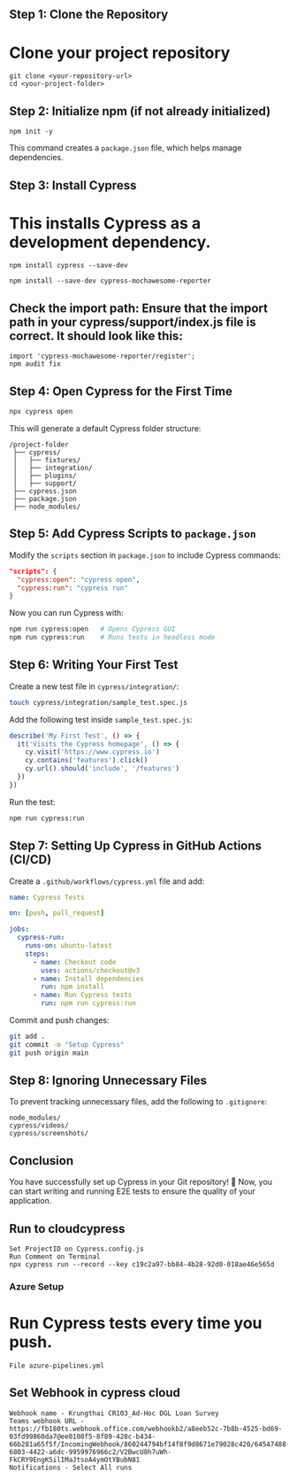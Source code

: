 ## Step 1: Clone the Repository
# Clone your project repository
```
git clone <your-repository-url>
cd <your-project-folder>
```


## Step 2: Initialize npm (if not already initialized)
```
npm init -y
```
This command creates a `package.json` file, which helps manage dependencies.


## Step 3: Install Cypress
# This installs Cypress as a development dependency.
```
npm install cypress --save-dev

npm install --save-dev cypress-mochawesome-reporter
```

## Check the import path: Ensure that the import path in your cypress/support/index.js file is correct. It should look like this:
```
import 'cypress-mochawesome-reporter/register';
npm audit fix
```

## Step 4: Open Cypress for the First Time
```sh
npx cypress open
```
This will generate a default Cypress folder structure:
```
/project-folder
 ├── cypress/
 │   ├── fixtures/
 │   ├── integration/
 │   ├── plugins/
 │   ├── support/
 ├── cypress.json
 ├── package.json
 ├── node_modules/
```

## Step 5: Add Cypress Scripts to `package.json`
Modify the `scripts` section in `package.json` to include Cypress commands:
```json
"scripts": {
  "cypress:open": "cypress open",
  "cypress:run": "cypress run"
}
```
Now you can run Cypress with:
```sh
npm run cypress:open   # Opens Cypress GUI
npm run cypress:run    # Runs tests in headless mode
```

## Step 6: Writing Your First Test
Create a new test file in `cypress/integration/`:
```sh
touch cypress/integration/sample_test.spec.js
```
Add the following test inside `sample_test.spec.js`:
```js
describe('My First Test', () => {
  it('Visits the Cypress homepage', () => {
    cy.visit('https://www.cypress.io')
    cy.contains('features').click()
    cy.url().should('include', '/features')
  })
})
```
Run the test:
```sh
npm run cypress:run
```

## Step 7: Setting Up Cypress in GitHub Actions (CI/CD)
Create a `.github/workflows/cypress.yml` file and add:
```yaml
name: Cypress Tests

on: [push, pull_request]

jobs:
  cypress-run:
    runs-on: ubuntu-latest
    steps:
      - name: Checkout code
        uses: actions/checkout@v3
      - name: Install dependencies
        run: npm install
      - name: Run Cypress tests
        run: npm run cypress:run
```
Commit and push changes:
```sh
git add .
git commit -m "Setup Cypress"
git push origin main
```

## Step 8: Ignoring Unnecessary Files
To prevent tracking unnecessary files, add the following to `.gitignore`:
```
node_modules/
cypress/videos/
cypress/screenshots/
```

## Conclusion
You have successfully set up Cypress in your Git repository! 🎉
Now, you can start writing and running E2E tests to ensure the quality of your application.

## Run to cloudcypress
```
Set ProjectID on Cypress.config.js
Run Comment on Terminal
npx cypress run --record --key c19c2a97-bb84-4b28-92d0-018ae46e565d
```

### Azure Setup
# Run Cypress tests every time you push.
```
File azure-pipelines.yml
```

## Set Webhook in cypress cloud
```
Webhook name - Krungthai CR103_Ad-Hoc DGL Loan Survey
Teams webhook URL - https://fb180ts.webhook.office.com/webhookb2/a8eeb52c-7b8b-4525-bd69-03fd99860da7@ee0108f5-8f89-428c-b434-66b281a65f5f/IncomingWebhook/860244794bf14f8f9d8671e79028c420/64547488-6803-4422-a6dc-9959976966c2/V2BwcU8h7uWh-FkCRY9EngK5ilIMaJtsoA4ymOtYBubN81
Notifications - Select All runs
```